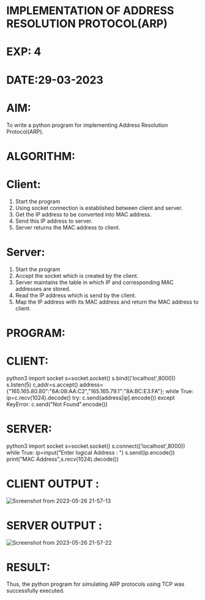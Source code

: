 # IMPLEMENTATION OF ADDRESS RESOLUTION PROTOCOL(ARP)

# EXP: 4

# DATE:29-03-2023

# AIM:
To write a python program for implementing Address Resolution Protocol(ARP).

# ALGORITHM:
# Client:
1. Start the program
2. Using socket connection is established between client and server.
3. Get the IP address to be converted into MAC address.
4. Send this IP address to server.
5. Server returns the MAC address to client.
# Server:
1. Start the program
2. Accept the socket which is created by the client.
3. Server maintains the table in which IP and corresponding MAC addresses are
stored.
4. Read the IP address which is send by the client.
5. Map the IP address with its MAC address and return the MAC address to client.
# PROGRAM:
# CLIENT:
python3
import socket
s=socket.socket()
s.bind(('localhost',8000))
s.listen(5)
c,addr=s.accept()
address={"165.165.80.80":"6A:08:AA:C2","165.165.79.1":"8A:BC:E3:FA"};
while True:
  ip=c.recv(1024).decode()
try:
  c.send(address[ip].encode())
except KeyError:
  c.send("Not Found".encode())
  
# SERVER:
python3
import socket
s=socket.socket()
s.connect(('localhost',8000))
while True:
   ip=input("Enter logical Address : ")
   s.send(ip.encode())
   print("MAC Address",s.recv(1024).decode())

   
# CLIENT OUTPUT : 
![Screenshot from 2023-05-26 21-57-13](https://github.com/sujathamohankumar/EX-4/assets/121215938/03db6f26-1a27-41c4-a21f-b63c9f03d961)


# SERVER OUTPUT :
![Screenshot from 2023-05-26 21-57-22](https://github.com/sujathamohankumar/EX-4/assets/121215938/f3b10e44-3743-42b5-8fcf-3d8ad7afbc08)



# RESULT:
Thus, the python program for simulating ARP protocols using TCP was successfully
executed.
